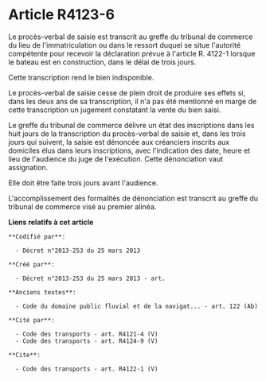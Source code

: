 # Article R4123-6

Le procès-verbal de saisie est transcrit au greffe du tribunal de commerce du lieu de l'immatriculation ou dans le ressort
duquel se situe l'autorité compétente pour recevoir la déclaration prévue à l'article R. 4122-1 lorsque le bateau est en
construction, dans le délai de trois jours. 

Cette transcription rend le bien indisponible. 

Le procès-verbal de saisie cesse de plein droit de produire ses effets si, dans les deux ans de sa transcription, il n'a pas
été mentionné en marge de cette transcription un jugement constatant la vente du bien saisi. 

Le greffe du tribunal de commerce délivre un état des inscriptions dans les huit jours de la transcription du procès-verbal
de saisie et, dans les trois jours qui suivent, la saisie est dénoncée aux créanciers inscrits aux domiciles élus dans leurs
inscriptions, avec l'indication des date, heure et lieu de l'audience du juge de l'exécution. Cette dénonciation vaut
assignation. 

Elle doit être faite trois jours avant l'audience. 

L'accomplissement des formalités de dénonciation est transcrit au greffe du tribunal de commerce visé au premier alinéa.

**Liens relatifs à cet article**

	**Codifié par**:

	  - Décret n°2013-253 du 25 mars 2013

	**Créé par**:

	  - Décret n°2013-253 du 25 mars 2013 - art.

	**Anciens textes**:

	  - Code du domaine public fluvial et de la navigat... - art. 122 (Ab)

	**Cité par**:

	  - Code des transports - art. R4121-4 (V)
	  - Code des transports - art. R4124-9 (V)

	**Cite**:

	  - Code des transports - art. R4122-1 (V)
